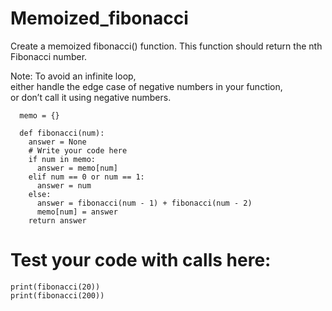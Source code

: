 # Memoized_fibonacci

Create a memoized fibonacci() function. This function should return the nth Fibonacci number.

Note: To avoid an infinite loop, <br />
either handle the edge case of negative numbers in your function, <br />
or don’t call it using negative numbers.

      memo = {}
      
      def fibonacci(num):
        answer = None
        # Write your code here
        if num in memo:
          answer = memo[num]
        elif num == 0 or num == 1:
          answer = num
        else:
          answer = fibonacci(num - 1) + fibonacci(num - 2)
          memo[num] = answer
        return answer

# Test your code with calls here:
`print(fibonacci(20))` <br />
`print(fibonacci(200))`
